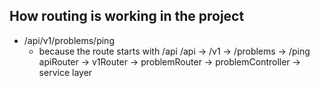 ## How routing is working in the project

- /api/v1/problems/ping
  - because the route starts with /api
    /api -> /v1 -> /problems -> /ping
    apiRouter -> v1Router -> problemRouter -> problemController -> service layer
